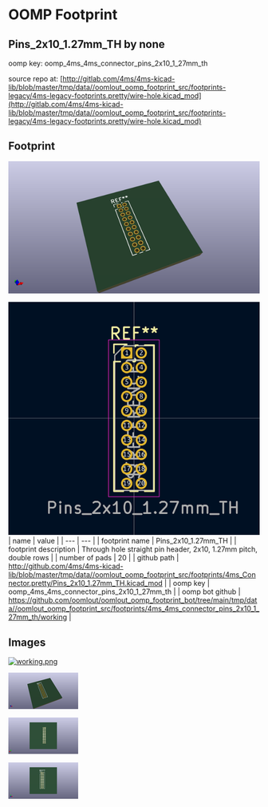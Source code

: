 # OOMP Footprint  
## Pins_2x10_1.27mm_TH  by none  
  
oomp key: oomp_4ms_4ms_connector_pins_2x10_1_27mm_th  
  
source repo at: [http://gitlab.com/4ms/4ms-kicad-lib/blob/master/tmp/data//oomlout_oomp_footprint_src/footprints-legacy/4ms-legacy-footprints.pretty/wire-hole.kicad_mod](http://gitlab.com/4ms/4ms-kicad-lib/blob/master/tmp/data//oomlout_oomp_footprint_src/footprints-legacy/4ms-legacy-footprints.pretty/wire-hole.kicad_mod)  
## Footprint  
  
[![working_kicad_pcb_3d.png](working_kicad_pcb_3d_600.png)](working_kicad_pcb_3d.png)  
  
[![working.png](working_600.png)](working.png)  
| name | value | 
| --- | --- | 
| footprint name | Pins_2x10_1.27mm_TH | 
| footprint description | Through hole straight pin header, 2x10, 1.27mm pitch, double rows | 
| number of pads | 20 | 
| github path | http://github.com/4ms/4ms-kicad-lib/blob/master/tmp/data//oomlout_oomp_footprint_src/footprints/4ms_Connector.pretty/Pins_2x10_1.27mm_TH.kicad_mod | 
| oomp key | oomp_4ms_4ms_connector_pins_2x10_1_27mm_th | 
| oomp bot github | https://github.com/oomlout/oomlout_oomp_footprint_bot/tree/main/tmp/data//oomlout_oomp_footprint_src/footprints/4ms_4ms_connector_pins_2x10_1_27mm_th/working | 
## Images  
  
[![working.png](working_140.png)](working.png)  
  
[![working_kicad_pcb_3d.png](working_kicad_pcb_3d_140.png)](working_kicad_pcb_3d.png)  
  
[![working_kicad_pcb_3d_back.png](working_kicad_pcb_3d_back_140.png)](working_kicad_pcb_3d_back.png)  
  
[![working_kicad_pcb_3d_front.png](working_kicad_pcb_3d_front_140.png)](working_kicad_pcb_3d_front.png)  
